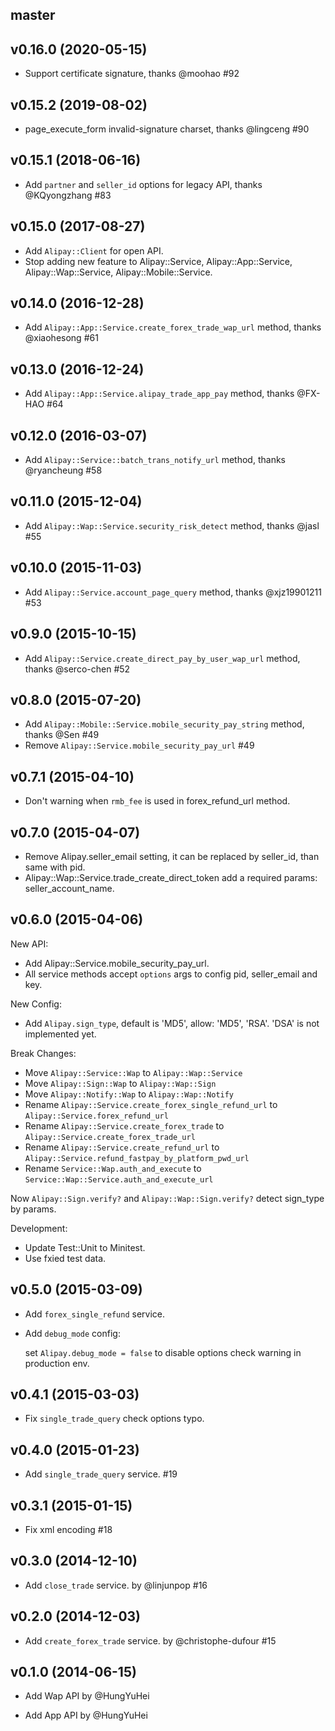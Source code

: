 ## master

## v0.16.0 (2020-05-15)

- Support certificate signature, thanks @moohao #92

## v0.15.2 (2019-08-02)

- page_execute_form invalid-signature charset, thanks @lingceng #90

## v0.15.1 (2018-06-16)

- Add `partner` and `seller_id` options for legacy API, thanks @KQyongzhang #83

## v0.15.0 (2017-08-27)

- Add `Alipay::Client` for open API.
- Stop adding new feature to Alipay::Service, Alipay::App::Service, Alipay::Wap::Service, Alipay::Mobile::Service.

## v0.14.0 (2016-12-28)

- Add `Alipay::App::Service.create_forex_trade_wap_url` method, thanks @xiaohesong #61

## v0.13.0 (2016-12-24)

- Add `Alipay::App::Service.alipay_trade_app_pay` method, thanks @FX-HAO #64

## v0.12.0 (2016-03-07)

- Add `Alipay::Service::batch_trans_notify_url` method, thanks @ryancheung #58

## v0.11.0 (2015-12-04)

- Add `Alipay::Wap::Service.security_risk_detect` method, thanks @jasl #55

## v0.10.0 (2015-11-03)

- Add `Alipay::Service.account_page_query` method, thanks @xjz19901211 #53

## v0.9.0 (2015-10-15)

- Add `Alipay::Service.create_direct_pay_by_user_wap_url` method, thanks @serco-chen #52

## v0.8.0 (2015-07-20)

- Add `Alipay::Mobile::Service.mobile_security_pay_string` method, thanks @Sen #49
- Remove `Alipay::Service.mobile_security_pay_url` #49

## v0.7.1 (2015-04-10)

- Don't warning when `rmb_fee` is used in forex_refund_url method.

## v0.7.0 (2015-04-07)

- Remove Alipay.seller_email setting, it can be replaced by seller_id, than same with pid.
- Alipay::Wap::Service.trade_create_direct_token add a required params: seller_account_name.


## v0.6.0 (2015-04-06)

New API:

- Add Alipay::Service.mobile_security_pay_url.
- All service methods accept `options` args to config pid, seller_email and key.

New Config:

- Add `Alipay.sign_type`, default is 'MD5', allow: 'MD5', 'RSA'. 'DSA' is not implemented yet.

Break Changes:

- Move `Alipay::Service::Wap` to `Alipay::Wap::Service`
- Move `Alipay::Sign::Wap` to `Alipay::Wap::Sign`
- Move `Alipay::Notify::Wap` to `Alipay::Wap::Notify`
- Rename `Alipay::Service.create_forex_single_refund_url` to `Alipay::Service.forex_refund_url`
- Rename `Alipay::Service.create_forex_trade` to `Alipay::Service.create_forex_trade_url`
- Rename `Alipay::Service.create_refund_url` to `Alipay::Service.refund_fastpay_by_platform_pwd_url`
- Rename `Service::Wap.auth_and_execute` to `Service::Wap::Service.auth_and_execute_url`

Now `Alipay::Sign.verify?` and `Alipay::Wap::Sign.verify?` detect sign_type by params.

Development:

- Update Test::Unit to Minitest.
- Use fxied test data.

## v0.5.0 (2015-03-09)

- Add `forex_single_refund` service.
- Add `debug_mode` config:

  set `Alipay.debug_mode = false` to disable options check warning in production env.

## v0.4.1 (2015-03-03)

- Fix `single_trade_query` check options typo.

## v0.4.0 (2015-01-23)

- Add `single_trade_query` service. #19

## v0.3.1 (2015-01-15)

- Fix xml encoding #18

## v0.3.0 (2014-12-10)

- Add `close_trade` service. by @linjunpop #16

## v0.2.0 (2014-12-03)

- Add `create_forex_trade` service. by @christophe-dufour #15

## v0.1.0 (2014-06-15)

- Add Wap API by @HungYuHei

- Add App API by @HungYuHei
